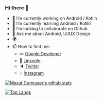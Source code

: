 ### Hi there 👋

- 🔭 I’m currently working on Android / Kotlin
- 🌱 I’m currently learning Android / Kotlin
- 👯 I’m looking to collaborate on Github
- 💬 Ask me about  Android, UI/UX Design
- :earth_africa:
- 📫 How to find me: 
  - :pencil2: [Google Developer](https://g.dev/mesut/)
  - :office: [LinkedIn](https://www.linkedin.com/in/mesutdurmuser/)
  - :speaker: [Twitter](https://twitter.com/AndroidMesut)
  - :bulb: [İnstagram](https://www.instagram.com/mesudurmuser/)


[![Mesut Durmuser's github stats](https://github-readme-stats.vercel.app/api?username=mesutdurmuser&count_private=true&show_icons=true&theme=radical&hide_rank=false)](https://github.com/mesutdurmuser/github-readme-stats)


[![Top Langs](https://github-readme-stats.vercel.app/api/top-langs/?username=mesutdurmuser)](https://github.com/mesutdurmuser/github-readme-stats)
